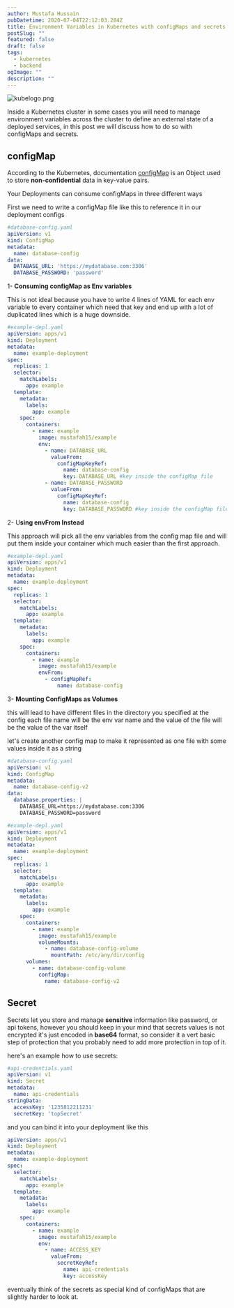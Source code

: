 ```yaml
---
author: Mustafa Hussain
pubDatetime: 2020-07-04T22:12:03.284Z
title: Environment Variables in Kubernetes with configMaps and secrets
postSlug: ""
featured: false
draft: false
tags:
  - kubernetes
  - backend
ogImage: ""
description: ""
---
```



![kubelogo.png](kubelogo.png)

Inside a Kubernetes cluster in some cases you will need to manage environment variables across the cluster to define an external state of a deployed services, in this post we will discuss how to do so with configMaps and secrets.

## configMap

According to the Kubernetes, documentation [configMap](https://kubernetes.io/docs/concepts/configuration/configmap/) is an Object used to store **non-confidential** data in key-value pairs.

Your Deployments can consume configMaps in three different ways

First we need to write a configMap file like this to reference it in our deployment configs

```yaml
#database-config.yaml
apiVersion: v1
kind: ConfigMap
metadata:
  name: database-config
data:
  DATABASE_URL: 'https://mydatabase.com:3306'
  DATABASE_PASSWORD: 'password'
```

1- **Consuming configMap as Env variables**

This is not ideal because you have to write 4 lines of YAML for each env variable to every container which need that key and end up with a lot of duplicated lines which is a huge downside.

```yaml
#example-depl.yaml
apiVersion: apps/v1
kind: Deployment
metadata:
  name: example-deployment
spec:
  replicas: 1
  selector:
    matchLabels:
      app: example
  template:
    metadata:
      labels:
        app: example
    spec:
      containers:
        - name: example
          image: mustafah15/example
          env:
            - name: DATABASE_URL
              valueFrom:
                configMapKeyRef:
                  name: database-config
                  key: DATABASE_URL #key inside the configMap file
            - name: DATABASE_PASSWORD
              valueFrom:
                configMapKeyRef:
                  name: database-config
                  key: DATABASE_PASSWORD #key inside the configMap file
```

2- U**sing envFrom Instead**

This approach will pick all the env variables from the config map file and will put them inside your container which much easier than the first approach.

```yaml
#example-depl.yaml
apiVersion: apps/v1
kind: Deployment
metadata:
  name: example-deployment
spec:
  replicas: 1
  selector:
    matchLabels:
      app: example
  template:
    metadata:
      labels:
        app: example
    spec:
      containers:
        - name: example
          image: mustafah15/example
          envFrom:
            - configMapRef:
                name: database-config
```

3- **Mounting ConfigMaps as Volumes**

this will lead to have different files in the directory you specified at the config each file name will be the env var name and the value of the file will be the value of the var itself

let's create another config map to make it represented as one file with some values inside it as a string

```yaml
#database-config.yaml
apiVersion: v1
kind: ConfigMap
metadata:
  name: database-config-v2
data:
  database.properties: |
    DATABASE_URL=https://mydatabase.com:3306
    DATABASE_PASSWORD=password
```

```yaml
#example-depl.yaml
apiVersion: apps/v1
kind: Deployment
metadata:
  name: example-deployment
spec:
  replicas: 1
  selector:
    matchLabels:
      app: example
  template:
    metadata:
      labels:
        app: example
    spec:
      containers:
        - name: example
          image: mustafah15/example
          volumeMounts:
            - name: database-config-volume
              mountPath: /etc/any/dir/config
      volumes:
        - name: database-config-volume
          configMap:
            name: database-config-v2
```

## Secret

Secrets let you store and manage **sensitive** information like password, or api tokens, however you should keep in your mind that secrets values is not encrypted it's just encoded in **base64** format, so consider it a vert basic step of protection that you probably need to add more protection in top of it.

here's an example how to use secrets:

```yaml
#api-credentials.yaml
apiVersion: v1
kind: Secret
metadata:
  name: api-credentials
stringData:
  accessKey: '1235812211231'
  secretKey: 'topSecret'
```

and you can bind it into your deployment like this

```yaml
apiVersion: apps/v1
kind: Deployment
metadata:
  name: example-deployment
spec:
  selector:
    matchLabels:
      app: example
  template:
    metadata:
      labels:
        app: example
    spec:
      containers:
        - name: example
          image: mustafah15/example
          env:
            - name: ACCESS_KEY
              valueFrom:
                secretKeyRef:
                  name: api-credentials
                  key: accessKey
```

eventually think of the secrets as special kind of configMaps that are slightly harder to look at.
